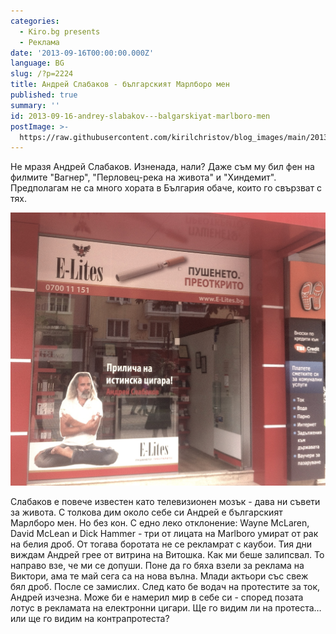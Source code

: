 ```yaml
---
categories:
  - Kiro.bg presents
  - Реклама
date: '2013-09-16T00:00:00.000Z'
language: BG
slug: /?p=2224
title: Андрей Слабаков - българският Марлборо мен
published: true
summary: ''
id: 2013-09-16-andrey-slabakov---balgarskiyat-marlboro-men
postImage: >-
  https://raw.githubusercontent.com/kirilchristov/blog_images/main/2013/09/Andrei-Slabakov-e-lites.jpg
---
```


Не мразя Андрей Слабаков. Изненада, нали? Даже съм му бил фен на филмите "Вагнер", "Перловец-река на живота" и "Хиндемит". Предполагам не са много хората в България обаче, които го свързват с тях. 

![](https://raw.githubusercontent.com/kirilchristov/blog_images/main/2013/09/Andrei-Slabakov-e-lites.jpg)

 Слабаков е повече известен като телевизионен мозък - дава ни съвети за живота. С толкова дим около себе си Андрей е българският Марлборо мен. Но без кон. С едно леко отклонение: Wayne McLaren, David McLean и Dick Hammer - три от лицата на Marlboro умират от рак на белия дроб. От тогава боротата не се рекламрат с каубои. Тия дни виждам Андрей грее от витрина на Витошка. Как ми беше залипсвал. То направо взе, че ми се допуши. Поне да го бяха взели за реклама на Виктори, ама те май сега са на нова вълна. Млади актьори със свеж бял дроб. После се замислих. След като бе водач на протестите за ток, Андрей изчезна. Може би е намерил мир в себе си - според позата лотус в рекламата на електронни цигари. Ще го видим ли на протеста… или ще го видим на контрапротеста?
